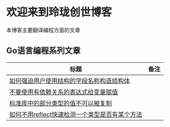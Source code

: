 # 欢迎来到玲珑创世博客

本博客主要翻译编程方面的文章

## Go语言编程系列文章

| 标题                                                                             | 备注  |
|--------------------------------------------------------------------------------|-----|
| [如何强迫用户使用结构的字段名称构造结构体](./gotech/go101tips.md#如何强迫用户使用结构的字段名称构造结构体)             |     |
| [不要使用有依赖关系的表达式给变量赋值](./gotech/go101tips.md#不要使用有依赖关系的表达式给变量赋值)                 |     |
| [标准库中的部分类型的值不可以被复制](./gotech/go101tips.md#标准库中的部分类型的值不可以被复制)                   |     |
| [如何不用reflect快速检测一个类型是否有某个方法](./gotech/go101tips.md#如何不用reflect快速检测一个类型是否有某个方法) |     |
